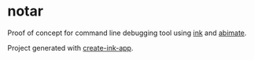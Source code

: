 # notar

Proof of concept for command line debugging tool using [ink](https://github.com/vadimdemedes/ink) and [abimate](https://github.com/peetzweg/abimate).

Project generated with [create-ink-app](https://github.com/vadimdemedes/create-ink-app).